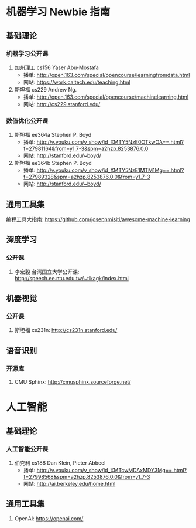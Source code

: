 # 机器学习 Newbie 指南

## 基础理论
### 机器学习公开课
1. 加州理工 cs156 Yaser Abu-Mostafa
    * 播单: http://open.163.com/special/opencourse/learningfromdata.html
    * 网站: https://work.caltech.edu/teaching.html
2. 斯坦福  cs229 Andrew Ng.
    * 播单: http://open.163.com/special/opencourse/machinelearning.html
    * 网站: http://cs229.stanford.edu/
### 数值优化公开课
1. 斯坦福 ee364a Stephen P. Boyd
    * 播单: http://v.youku.com/v_show/id_XMTY5NzE0OTkwOA==.html?f=27981164&from=y1.7-3&spm=a2hzp.8253876.0.0
    * 网站: http://stanford.edu/~boyd/
2. 斯坦福 ee364b Stephen P. Boyd
    * 播单: http://v.youku.com/v_show/id_XMTY5NzE1MTM1Mg==.html?f=27989328&spm=a2hzp.8253876.0.0&from=y1.7-3
    * 网站: http://stanford.edu/~boyd/

## 通用工具集
编程工具大指南: https://github.com/josephmisiti/awesome-machine-learning

## 深度学习
### 公开课
1. 李宏毅 台湾国立大学公开课: http://speech.ee.ntu.edu.tw/~tlkagk/index.html


## 机器视觉
### 公开课
1. 斯坦福 cs231n: http://cs231n.stanford.edu/


## 语音识别

### 开源库
1. CMU Sphinx: http://cmusphinx.sourceforge.net/


# 人工智能
## 基础理论
### 人工智能公开课
1. 伯克利 cs188 Dan Klein, Pieter Abbeel
    * 播单: http://v.youku.com/v_show/id_XMTcwMDAxMDY3Mg==.html?f=27998568&spm=a2hzp.8253876.0.0&from=y1.7-3
    * 网站: http://ai.berkeley.edu/home.html

## 通用工具集
1. OpenAI: https://openai.com/
